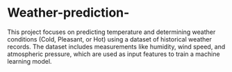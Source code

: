 # Weather-prediction-
This project focuses on predicting temperature and determining weather conditions (Cold, Pleasant, or Hot) using a dataset of historical weather records. The dataset includes measurements like humidity, wind speed, and atmospheric pressure, which are used as input features to train a machine learning model.
